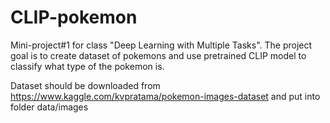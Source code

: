 # CLIP-pokemon
Mini-project#1 for class "Deep Learning with Multiple Tasks". The project goal is to create dataset of pokemons and use pretrained CLIP model to classify what type of the pokemon is. 


Dataset should be downloaded from https://www.kaggle.com/kvpratama/pokemon-images-dataset and put into folder
data/images
